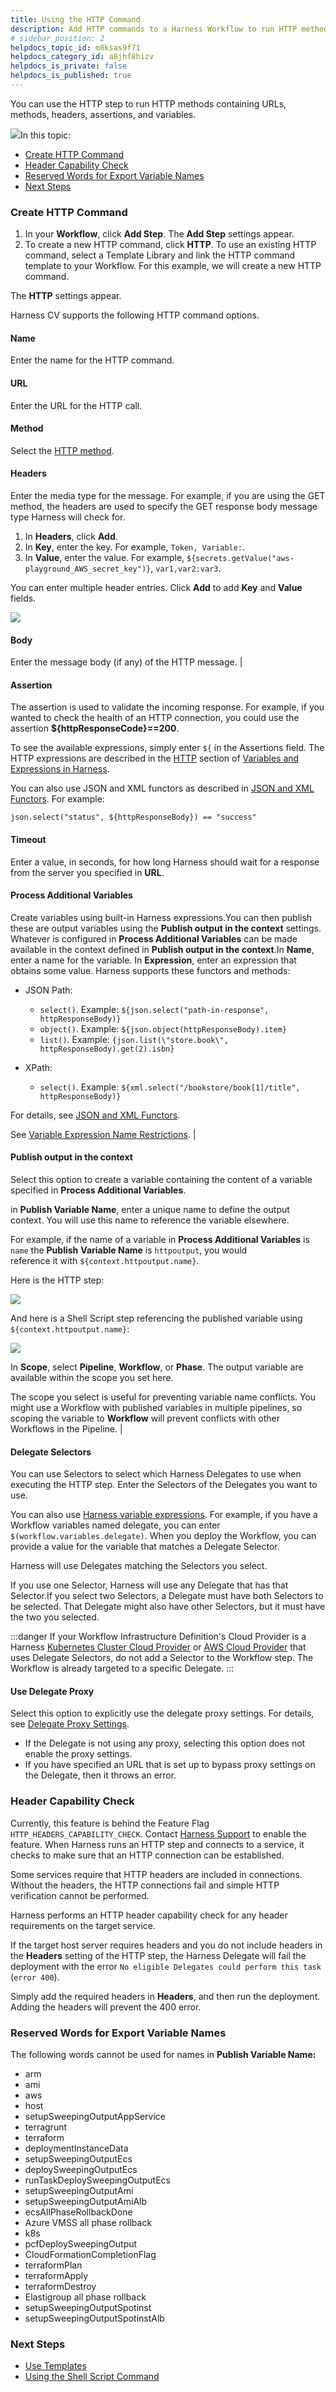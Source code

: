 ```yaml
---
title: Using the HTTP Command
description: Add HTTP commands to a Harness Workflow to run HTTP methods that contain URLs, headers, assertions, and variables.
# sidebar_position: 2
helpdocs_topic_id: m8ksas9f71
helpdocs_category_id: a8jhf8hizv
helpdocs_is_private: false
helpdocs_is_published: true
---
```


You can use the HTTP step to run HTTP methods containing URLs, methods, headers, assertions, and variables.

![](./static/using-the-http-command-82.png)In this topic:

* [Create HTTP Command](using-the-http-command.md#create-http-command)
* [Header Capability Check](using-the-http-command.md#header-capability-check)
* [Reserved Words for Export Variable Names](using-the-http-command.md#reserved-words-for-export-variable-names)
* [Next Steps](using-the-http-command.md#next-steps)

### Create HTTP Command

1. In your **Workflow**, click **Add Step**. The **Add Step** settings appear.
2. To create a new HTTP command, click **HTTP**. To use an existing HTTP command, select a Template Library and link the HTTP command template to your Workflow. For this example, we will create a new HTTP command.  
  
The **HTTP** settings appear.

Harness CV supports the following HTTP command options.

#### Name 

Enter the name for the HTTP command.

#### URL 

Enter the URL for the HTTP call. 

#### Method 

Select the [HTTP method](https://restfulapi.net/http-methods/#summary). 

#### Headers 

Enter the media type for the message. For example, if you are using the GET method, the headers are used to specify the GET response body message type Harness will check for.
1. In **Headers**, click **Add**.
2. In **Key**, enter the key. For example, `Token, Variable:`.
3. In **Value**, enter the value. For example, `${secrets.getValue("aws-playground_AWS_secret_key")}`, `var1,var2:var3`.

You can enter multiple header entries. Click **Add** to add **Key** and **Value** fields.

![](./static/_http-headers.png)

#### Body 

Enter the message body (if any) of the HTTP message. |

####  Assertion

The assertion is used to validate the incoming response. For example, if you wanted to check the health of an HTTP connection, you could use the assertion **${httpResponseCode}==200**.

To see the available expressions, simply enter `${` in the Assertions field. The HTTP expressions are described in the [HTTP](https://docs.harness.io/article/9dvxcegm90-variables#http) section of [Variables and Expressions in Harness](https://docs.harness.io/article/9dvxcegm90-variables).
  
You can also use JSON and XML functors as described in [JSON and XML Functors](https://docs.harness.io/article/wfvecw3yod-json-and-xml-functors). For example:

`json.select("status", ${httpResponseBody}) == "success"` 

####  Timeout 

Enter a value, in seconds, for how long Harness should wait for a response from the server you specified in **URL**. 

####  Process Additional Variables 

Create variables using built-in Harness expressions.You can then publish these are output variables using the **Publish output in the context** settings. Whatever is configured in **Process Additional Variables** can be made available in the context defined in **Publish output in the context**.In **Name**, enter a name for the variable. In **Expression**, enter an expression that obtains some value. Harness supports these functors and methods:

* JSON Path:
	+ `select()`. Example: `${json.select("path-in-response", httpResponseBody)}`
	+ `object()`. Example: `${json.object(httpResponseBody).item}`
	+ `list()`. Example: `{json.list(\"store.book\", httpResponseBody).get(2).isbn}`

* XPath:
	+ `select()`. Example: `${xml.select("/bookstore/book[1]/title", httpResponseBody)}`

For details, see [JSON and XML Functors](https://docs.harness.io/article/wfvecw3yod-json-and-xml-functors).

See [Variable Expression Name Restrictions](https://docs.harness.io/article/9dvxcegm90-variables#variable_expression_name_restrictions). |

####  **Publish output in the context**

Select this option to create a variable containing the content of a variable specified in **Process Additional Variables**.

in **Publish Variable Name**, enter a unique name to define the output context. You will use this name to reference the variable elsewhere.

For example, if the name of a variable in **Process Additional Variables** is `name` the **Publish** **Variable Name** is `httpoutput`, you would reference it with `${context.httpoutput.name}`.

Here is the HTTP step:

![](./static/_http-step.png)

And here is a Shell Script step referencing the published variable using `${context.httpoutput.name}`:

![](./static/_http-shell-script.png)

In **Scope**, select **Pipeline**, **Workflow**, or **Phase**. The output variable are available within the scope you set here.

The scope you select is useful for preventing variable name conflicts. You might use a Workflow with published variables in multiple pipelines, so scoping the variable to **Workflow** will prevent conflicts with other Workflows in the Pipeline. |

####  Delegate Selectors

You can use Selectors to select which Harness Delegates to use when executing the HTTP step. Enter the Selectors of the Delegates you want to use.

You can also use [Harness variable expressions](https://docs.harness.io/article/9dvxcegm90-variables). For example, if you have a Workflow variables named delegate, you can enter `$(workflow.variables.delegate)`. When you deploy the Workflow, you can provide a value for the variable that matches a Delegate Selector.

Harness will use Delegates matching the Selectors you select.

If you use one Selector, Harness will use any Delegate that has that Selector.If you select two Selectors, a Delegate must have both Selectors to be selected. That Delegate might also have other Selectors, but it must have the two you selected.

:::danger
If your Workflow Infrastructure Definition's Cloud Provider is a Harness [Kubernetes Cluster Cloud Provider](https://docs.harness.io/article/l68rujg6mp-add-kubernetes-cluster-cloud-provider) or [AWS Cloud Provider](https://docs.harness.io/article/wt1gnigme7-add-amazon-web-services-cloud-provider) that uses Delegate Selectors, do not add a Selector to the Workflow step. The Workflow is already targeted to a specific Delegate. 
:::

####  Use Delegate Proxy 

Select this option to explicitly use the delegate proxy settings. For details, see [Delegate Proxy Settings](https://docs.harness.io/article/h9tkwmkrm7-delegate-installation#delegate_proxy_settings).
* If the Delegate is not using any proxy, selecting this option does not enable the proxy settings.
* If you have specified an URL that is set up to bypass proxy settings on the Delegate, then it throws an error.


### Header Capability Check

Currently, this feature is behind the Feature Flag `HTTP_HEADERS_CAPABILITY_CHECK`. Contact [Harness Support](mailto:support@harness.io) to enable the feature. When Harness runs an HTTP step and connects to a service, it checks to make sure that an HTTP connection can be established.

Some services require that HTTP headers are included in connections. Without the headers, the HTTP connections fail and simple HTTP verification cannot be performed.

Harness performs an HTTP header capability check for any header requirements on the target service.

If the target host server requires headers and you do not include headers in the **Headers** setting of the HTTP step, the Harness Delegate will fail the deployment with the error `No eligible Delegates could perform this task` (`error 400`).

Simply add the required headers in **Headers**, and then run the deployment. Adding the headers will prevent the 400 error.

### Reserved Words for Export Variable Names

The following words cannot be used for names in **Publish Variable Name:**

* arm
* ami
* aws
* host
* setupSweepingOutputAppService
* terragrunt
* terraform
* deploymentInstanceData
* setupSweepingOutputEcs
* deploySweepingOutputEcs
* runTaskDeploySweepingOutputEcs
* setupSweepingOutputAmi
* setupSweepingOutputAmiAlb
* ecsAllPhaseRollbackDone
* Azure VMSS all phase rollback
* k8s
* pcfDeploySweepingOutput
* CloudFormationCompletionFlag
* terraformPlan
* terraformApply
* terraformDestroy
* Elastigroup all phase rollback
* setupSweepingOutputSpotinst
* setupSweepingOutputSpotinstAlb

### Next Steps

* [Use Templates](../../concepts-cd/deployment-types/use-templates.md)
* [Using the Shell Script Command](capture-shell-script-step-output.md)

